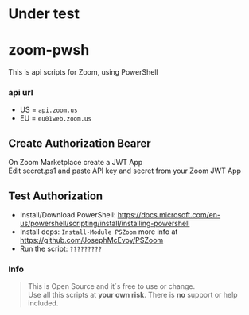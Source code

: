 # Under test

# zoom-pwsh
This is api scripts for Zoom, using PowerShell

### api url
* US = `api.zoom.us`
* EU = `eu01web.zoom.us`

## Create Authorization Bearer
On Zoom Marketplace create a JWT App\
Edit secret.ps1 and paste API key and secret from your Zoom JWT App 

## Test Authorization
* Install/Download PowerShell:
https://docs.microsoft.com/en-us/powershell/scripting/install/installing-powershell
* Install deps:
`Install-Module PSZoom` more info at https://github.com/JosephMcEvoy/PSZoom
* Run the script:
`?????????`

### Info
>This is Open Source and it´s free to use or change.\
Use all this scripts at **your own risk**. There is **no** support or help included.
